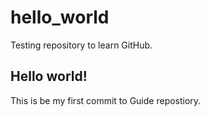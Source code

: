 # hello_world
Testing repository to learn GitHub.

## Hello world!
This is be my first commit to Guide repostiory.
